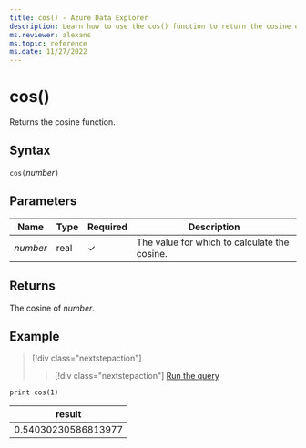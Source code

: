 ```yaml
---
title: cos() - Azure Data Explorer
description: Learn how to use the cos() function to return the cosine of the input value.
ms.reviewer: alexans
ms.topic: reference
ms.date: 11/27/2022
---
```

# cos()

Returns the cosine function.

## Syntax

`cos(`*number*`)`

## Parameters

| Name | Type | Required | Description |
|--|--|--|--|
| *number* | real | &check; | The value for which to calculate the cosine. |

## Returns

The cosine of *number*.

## Example

> [!div class="nextstepaction"]
> > [!div class="nextstepaction"]
> <a href="https://dataexplorer.azure.com/clusters/help/databases/Samples?query=H4sIAAAAAAAAAysoyswrUUjOL9Yw1AQAT2Uc+QwAAAA=" target="_blank">Run the query</a>

```kusto
print cos(1)
```

|result|
|--|
|0.54030230586813977|
